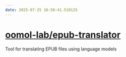 ```yaml
---
date: 2025-07-25 16:58:41.510125
---
```


# [oomol-lab/epub-translator](https://github.com/oomol-lab/epub-translator)

Tool for translating EPUB files using language models